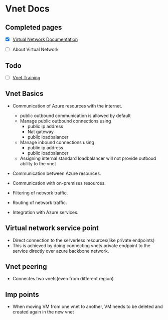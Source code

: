 # Vnet Docs

## Completed pages
- [x] [Virtual Network Documentation](https://learn.microsoft.com/en-us/azure/virtual-network/)
- [ ] About Virtual Network


## Todo
- [ ] [Vnet Training](https://learn.microsoft.com/en-us/training/modules/introduction-to-azure-virtual-networks/?source=recommendations)

## Vnet Basics
- Communication of Azure resources with the internet.
    - public outbound communication is allowed by default
    - Manage public outbound connections using
        - public ip address
        - Nat gateway
        - public loadbalancer
    - Manage inbound connections using
        - public ip address
        - public loadbalancer
    - Assigning internal standard loadbalancer will not provide outboud ability to the vnet

- Communication between Azure resources.
- Communication with on-premises resources.
- Filtering of network traffic.
- Routing of network traffic.
- Integration with Azure services.

## Virtual network service point
- Direct connection to the serverless resources(like private endpoints)
- This is achieved by doing connecting vnets private endpoint to the service directly over azure backbone network.

## Vnet peering 
- Connectes two vnets(even from different region)

## Imp points
- When moving VM from one vnet to another, VM needs to be deleted and created again in the new vnet

